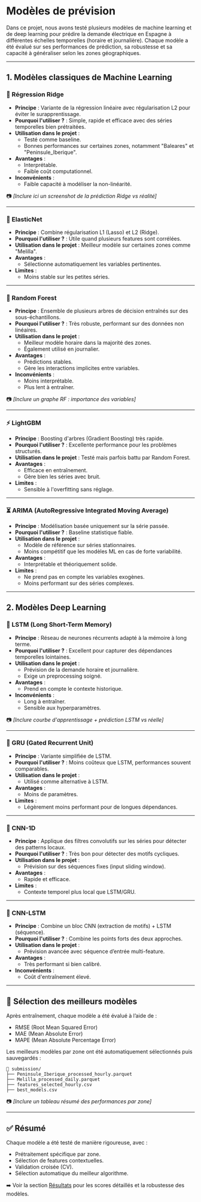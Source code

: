 # Modèles de prévision

Dans ce projet, nous avons testé plusieurs modèles de machine learning et de deep learning pour prédire la demande électrique en Espagne à différentes échelles temporelles (horaire et journalière). Chaque modèle a été évalué sur ses performances de prédiction, sa robustesse et sa capacité à généraliser selon les zones géographiques.

---

## 1. Modèles classiques de Machine Learning

### 🎯 Régression Ridge

- **Principe** : Variante de la régression linéaire avec régularisation L2 pour éviter le surapprentissage.
- **Pourquoi l'utiliser ?** : Simple, rapide et efficace avec des séries temporelles bien prétraitées.
- **Utilisation dans le projet** :
  - Testé comme baseline.
  - Bonnes performances sur certaines zones, notamment "Baleares" et "Peninsule_Iberique".
- **Avantages** :
  - Interprétable.
  - Faible coût computationnel.
- **Inconvénients** :
  - Faible capacité à modéliser la non-linéarité.

📷 *[Inclure ici un screenshot de la prédiction Ridge vs réalité]*

---

### 🎯 ElasticNet

- **Principe** : Combine régularisation L1 (Lasso) et L2 (Ridge).
- **Pourquoi l'utiliser ?** : Utile quand plusieurs features sont corrélées.
- **Utilisation dans le projet** : Meilleur modèle sur certaines zones comme "Melilla".
- **Avantages** :
  - Sélectionne automatiquement les variables pertinentes.
- **Limites** :
  - Moins stable sur les petites séries.

---

### 🌳 Random Forest

- **Principe** : Ensemble de plusieurs arbres de décision entraînés sur des sous-échantillons.
- **Pourquoi l'utiliser ?** : Très robuste, performant sur des données non linéaires.
- **Utilisation dans le projet** :
  - Meilleur modèle horaire dans la majorité des zones.
  - Également utilisé en journalier.
- **Avantages** :
  - Prédictions stables.
  - Gère les interactions implicites entre variables.
- **Inconvénients** :
  - Moins interprétable.
  - Plus lent à entraîner.

📷 *[Inclure un graphe RF : importance des variables]*

---

### ⚡ LightGBM

- **Principe** : Boosting d'arbres (Gradient Boosting) très rapide.
- **Pourquoi l'utiliser ?** : Excellente performance pour les problèmes structurés.
- **Utilisation dans le projet** : Testé mais parfois battu par Random Forest.
- **Avantages** :
  - Efficace en entraînement.
  - Gère bien les séries avec bruit.
- **Limites** :
  - Sensible à l'overfitting sans réglage.

---

### ⏳ ARIMA (AutoRegressive Integrated Moving Average)

- **Principe** : Modélisation basée uniquement sur la série passée.
- **Pourquoi l'utiliser ?** : Baseline statistique fiable.
- **Utilisation dans le projet** :
  - Modèle de référence sur séries stationnaires.
  - Moins compétitif que les modèles ML en cas de forte variabilité.
- **Avantages** :
  - Interprétable et théoriquement solide.
- **Limites** :
  - Ne prend pas en compte les variables exogènes.
  - Moins performant sur des séries complexes.

---

## 2. Modèles Deep Learning

### 🧠 LSTM (Long Short-Term Memory)

- **Principe** : Réseau de neurones récurrents adapté à la mémoire à long terme.
- **Pourquoi l'utiliser ?** : Excellent pour capturer des dépendances temporelles lointaines.
- **Utilisation dans le projet** :
  - Prévision de la demande horaire et journalière.
  - Exige un preprocessing soigné.
- **Avantages** :
  - Prend en compte le contexte historique.
- **Inconvénients** :
  - Long à entraîner.
  - Sensible aux hyperparamètres.

📷 *[Inclure courbe d'apprentissage + prédiction LSTM vs réelle]*

---

### 🔁 GRU (Gated Recurrent Unit)

- **Principe** : Variante simplifiée de LSTM.
- **Pourquoi l'utiliser ?** : Moins coûteux que LSTM, performances souvent comparables.
- **Utilisation dans le projet** :
  - Utilisé comme alternative à LSTM.
- **Avantages** :
  - Moins de paramètres.
- **Limites** :
  - Légèrement moins performant pour de longues dépendances.

---

### 🧩 CNN-1D

- **Principe** : Applique des filtres convolutifs sur les séries pour détecter des patterns locaux.
- **Pourquoi l'utiliser ?** : Très bon pour détecter des motifs cycliques.
- **Utilisation dans le projet** :
  - Prévision sur des séquences fixes (input sliding window).
- **Avantages** :
  - Rapide et efficace.
- **Limites** :
  - Contexte temporel plus local que LSTM/GRU.

---

### 🔀 CNN-LSTM

- **Principe** : Combine un bloc CNN (extraction de motifs) + LSTM (séquence).
- **Pourquoi l'utiliser ?** : Combine les points forts des deux approches.
- **Utilisation dans le projet** :
  - Prévision avancée avec séquence d’entrée multi-feature.
- **Avantages** :
  - Très performant si bien calibré.
- **Inconvénients** :
  - Coût d'entraînement élevé.

---

## 🧪 Sélection des meilleurs modèles

Après entraînement, chaque modèle a été évalué à l’aide de :
- RMSE (Root Mean Squared Error)
- MAE (Mean Absolute Error)
- MAPE (Mean Absolute Percentage Error)

Les meilleurs modèles par zone ont été automatiquement sélectionnés puis sauvegardés :

```text
📁 submission/
├── Peninsule_Iberique_processed_hourly.parquet
├── Melilla_processed_daily.parquet
├── features_selected_hourly.csv
├── best_models.csv
```

📷 *\[Inclure un tableau résumé des performances par zone]*

---

## ✅ Résumé

Chaque modèle a été testé de manière rigoureuse, avec :

* Prétraitement spécifique par zone.
* Sélection de features contextuelles.
* Validation croisée (CV).
* Sélection automatique du meilleur algorithme.

➡️ Voir la section [Résultats](results.md) pour les scores détaillés et la robustesse des modèles.


